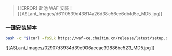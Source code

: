 > [!ERROR] 雷池 WAF 安装
![[ASLant_Images/d6110539d43814a26d38c56ee6dbfd5c_MD5.jpg]]

### 一键安装脚本
```sh
bash -c "$(curl -fsSLk https://waf-ce.chaitin.cn/release/latest/setup.sh)"
```

![[ASLant_Images/02907d3934d39e906aeeae39886bc523_MD5.jpg]]